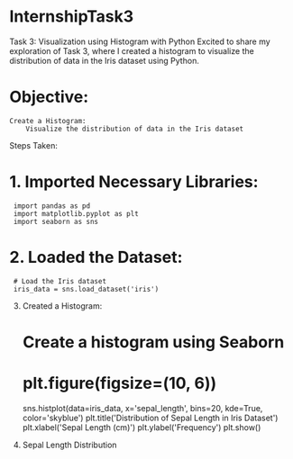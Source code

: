 # InternshipTask3
 Task 3: Visualization using Histogram with Python  Excited to share my exploration of Task 3, where I created a histogram to visualize the distribution of data in the Iris dataset using Python. 
# Objective:

    Create a Histogram:
        Visualize the distribution of data in the Iris dataset

Steps Taken:

# 1. Imported Necessary Libraries:
     import pandas as pd 
     import matplotlib.pyplot as plt
     import seaborn as sns

# 2. Loaded the Dataset:
     # Load the Iris dataset
     iris_data = sns.load_dataset('iris')

3. Created a Histogram:
    # Create a histogram using Seaborn
      # plt.figure(figsize=(10, 6))
      sns.histplot(data=iris_data, x='sepal_length', bins=20, kde=True, color='skyblue')
      plt.title('Distribution of Sepal Length in Iris Dataset')
      plt.xlabel('Sepal Length (cm)')
      plt.ylabel('Frequency')
      plt.show()


4. Sepal Length Distribution
